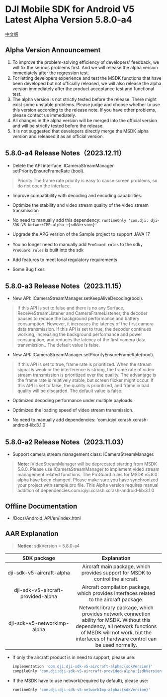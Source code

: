 # DJI Mobile SDK for Android V5 Latest Alpha Version 5.8.0-a4

[中文版](README_CN.md)

##  Alpha Version Announcement

1. To improve the problem-solving efficiency of developers' feedback, we will fix the serious problems first. And we will release the alpha version immediately after the regression test.
2. For letting developers experience and test the MSDK functions that have been developed but not officially released, we will also release the alpha version immediately after the product acceptance test and functional test.
3. The alpha version is not strictly tested before the release. There might exist some unstable problems. Please judge and choose whether to use this version according to the release note. If you have other problems, please contact us immediately.
4. All changes in the alpha version will be merged into the official version and will be strictly tested before the release.
5. It is not suggested that developers directly merge the MSDK alpha version and released it as an official version.

## 5.8.0-a4 Release Notes（2023.12.11）

- Delete the API interface: ICameraStreamManager setPriorityEnsureFrameRate (bool).
> Priority The frame rate priority is easy to cause screen problems, so do not open the interface.

- Improve compatibility with decoding and encoding capabilities.

- Optimize the stability and video stream quality of the video stream transmission

- No need to manually add this dependency: `runtimeOnly 'com.dji: dji-SDK-V5-NetworkIMP-alpha :{sdkVersion}'`

- Upgrade the APG version of the Sample project to support JAVA 17

- You no longer need to manually add `ProGuard rules` to the sdk，`ProGuard rules` is built into the sdk

- Add features to meet local regulatory requirements

- Some Bug fixes

## 5.8.0-a3 Release Notes（2023.11.15）

- New API: ICameraStreamManager.setKeepAliveDecoding(bool).
> If this API is set to false and there is no any Surface, ReceiveStreamListener and CameraFrameListener, the decoder pauses to reduce the background performance and battery consumption. However, it increases the latency of the first camera data transmission. If this API is set to true, the decoder continues working, increasing the background performance and power consumption, and reduces the latency of the first camera data transmission.. The default value is false.

- New API: ICameraStreamManager.setPriorityEnsureFrameRate(bool).
> If this API is set to true, frame rate is prioritized. When the stream signal is weak or the interference is strong, the frame rate of video stream transmission is prioritized over the quality. The advantage is the frame rate is relatively stable, but screen flicker might occur. If this API is set to false, the quality is prioritized, and frame in bad quality will be discarded. The default value is false.

- Optimized decoding performance under multiple payloads.

- Optimized the loading speed of video stream transmission.

- No need to manually add dependencies: 'com.iqiyi.xcrash:xcrash-android-lib:3.1.0'

## 5.8.0-a2 Release Notes（2023.11.03）

- Support camera stream management class: ICameraStreamManager.
> **Note:**
> IVideoStreamManager will be deprecated starting from MSDK 5.8.0. Please use ICameraStreamManager to implement video stream management related functions.
> The ProGuard rules for MSDK v5.8.0 alpha have been changed. Please make sure you have synchronized your project with sample.pro file.
> This Alpha version requires manual addition of dependencies:com.iqiyi.xcrash:xcrash-android-lib:3.1.0

## Offline Documentation

- /Docs/Android_API/en/index.html

## AAR Explanation

> **Notice:** sdkVersion = 5.8.0-a4

| SDK package  <div style="width: 150pt">  | Explanation  <div style="width: 200pt">   | How to use <div style="width: 300pt">|
| :---------------: | :-----------------:  | :---------------: |
|     dji-sdk-v5-aircraft-alpha      | Aircraft main package, which provides support for MSDK to control the aircraft. | implementation 'com.dji:dji-sdk-v5-aircraft-alpha:{sdkVersion}' |
| dji-sdk-v5-aircraft-provided-alpha | Aircraft compilation package, which provides interfaces related to the aircraft package. | compileOnly 'com.dji:dji-sdk-v5-aircraft-provided-alpha:{sdkVersion}' |
| dji-sdk-v5-networkImp-alpha | Network library package, which provides network connection ability for MSDK. Without this dependency, all network functions of MSDK will not work, but the interfaces of hardware control can be used normally. | runtimeOnly 'com.dji:dji-sdk-v5-networkImp-alpha:{sdkVersion}' |

- If only the aircraft product is in need to support, please use:
  ```groovy
  implementation 'com.dji:dji-sdk-v5-aircraft-alpha:{sdkVersion}'
  compileOnly 'com.dji:dji-sdk-v5-aircraft-provided-alpha:{sdkVersion}'
  ```

- If the MSDK have to use network(required by default), please use:
  ```groovy
  runtimeOnly 'com.dji:dji-sdk-v5-networkImp-alpha:{sdkVersion}'
  ```